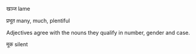 खञ्ज
lame

प्रभूत
many, much, plentiful

Adjectives agree with the nouns they qualify in number, gender and case.

मूक
silent
